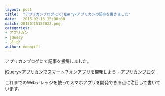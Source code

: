 ```yaml
---
layout: post
title:  "アプリカンブログにてjQuery×アプリカンの記事を書きました"
date:   2015-02-16 15:00:00
catch: 20150115153023.png
categories:
- アプリカン
- jQuery
- ブログ
author: moongift
---
```


アプリカンブログにて記事を投稿しました。

[jQuery×アプリカンでスマートフォンアプリを開発しよう - アプリカンブログ](http://tech-blog.applican.com/entry/2015/02/16/180425)

これまでのWebナレッジを使ってスマホアプリを開発できる点に注目して書いています。

